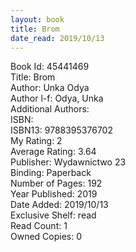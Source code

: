```yaml
---
layout: book
title: Brom
date_read: 2019/10/13
---
```


Book Id: 45441469<br />
Title: Brom<br />
Author: Unka Odya<br />
Author l-f: Odya, Unka<br />
Additional Authors: <br />
ISBN: <br />
ISBN13: 9788395376702<br />
My Rating: 2<br />
Average Rating: 3.64<br />
Publisher: Wydawnictwo 23<br />
Binding: Paperback<br />
Number of Pages: 192<br />
Year Published: 2019<br />
Date Added: 2019/10/13<br />
Exclusive Shelf: read<br />
Read Count: 1<br />
Owned Copies: 0<br />

